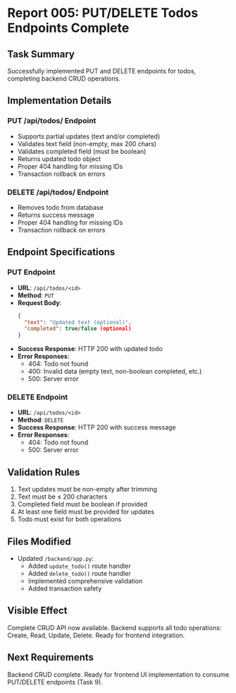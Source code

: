 # Report 005: PUT/DELETE Todos Endpoints Complete

## Task Summary
Successfully implemented PUT and DELETE endpoints for todos, completing backend CRUD operations.

## Implementation Details

### PUT /api/todos/<id> Endpoint
- Supports partial updates (text and/or completed)
- Validates text field (non-empty, max 200 chars)
- Validates completed field (must be boolean)
- Returns updated todo object
- Proper 404 handling for missing IDs
- Transaction rollback on errors

### DELETE /api/todos/<id> Endpoint
- Removes todo from database
- Returns success message
- Proper 404 handling for missing IDs
- Transaction rollback on errors

## Endpoint Specifications

### PUT Endpoint
- **URL**: `/api/todos/<id>`
- **Method**: `PUT`
- **Request Body**: 
  ```json
  {
    "text": "Updated text (optional)",
    "completed": true/false (optional)
  }
  ```
- **Success Response**: HTTP 200 with updated todo
- **Error Responses**:
  - 404: Todo not found
  - 400: Invalid data (empty text, non-boolean completed, etc.)
  - 500: Server error

### DELETE Endpoint
- **URL**: `/api/todos/<id>`
- **Method**: `DELETE`
- **Success Response**: HTTP 200 with success message
- **Error Responses**:
  - 404: Todo not found
  - 500: Server error

## Validation Rules
1. Text updates must be non-empty after trimming
2. Text must be ≤ 200 characters
3. Completed field must be boolean if provided
4. At least one field must be provided for updates
5. Todo must exist for both operations

## Files Modified
- Updated `/backend/app.py`:
  - Added `update_todo()` route handler
  - Added `delete_todo()` route handler
  - Implemented comprehensive validation
  - Added transaction safety

## Visible Effect
Complete CRUD API now available. Backend supports all todo operations: Create, Read, Update, Delete. Ready for frontend integration.

## Next Requirements
Backend CRUD complete. Ready for frontend UI implementation to consume PUT/DELETE endpoints (Task 9).